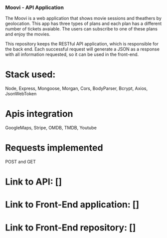### Moovi - API Application

The Moovi is a web application that shows movie sessions and theathers by geolocation. This app has three types of plans and each plan has a different number of tickets avaiable. The users can subscribe to one of these plans and enjoy the movies. 

This repository keeps the RESTful API application, which is responsible for the back end. Each successful request will generate a JSON as a response with all information requested, so it can be used in the front-end.

# Stack used:

Node, Express, Mongoose, Morgan, Cors, BodyParser, Bcrypt, Axios, JsonWebToken

# Apis integration

GoogleMaps, Stripe, OMDB, TMDB, Youtube

# Requests implemented

POST and GET

# Link to API: []

# Link to Front-End application: []

# Link to Front-End repository: []